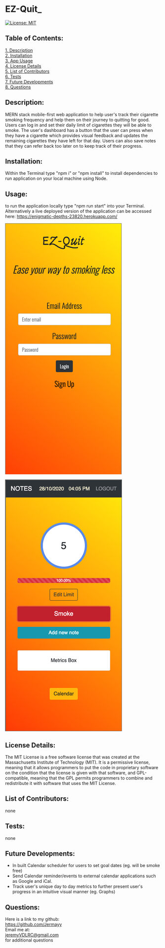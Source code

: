 # EZ-Quit_
[![License: MIT](https://img.shields.io/badge/License-MIT-yellow.svg)](https://opensource.org/licenses/MIT)  
 ## Table of Contents:  
[1. Description](#Description)  
[2. Installation](#Installation)  
[3. App Usage](#Usage)  
[4. License Details](#License-Details)  
[5. List of Contributors](#List-of-Contributors)  
[6. Tests](#Tests)  
[7. Future Developments](#Future-Developments)  
[8. Questions](#Questions)  

## Description:
MERN stack mobile-first web application to help user's track their cigarette smoking frequency and help them on their journey to quitting for good. Users can log in and set their daily limit of cigarettes they will be able to smoke. The user's dashboard has a button that the user can press when they have a cigarette which provides visual feedback and updates the remaining cigarettes they have left for that day. Users can also save notes that they can refer back too later on to keep track of their progress.

## Installation:
Within the Terminal type "npm i" or "npm install" to install dependencies to run application on your local machine using Node.

## Usage:
to run the application locally type "npm run start" into your Terminal. Alternatively a live deployed version of the application can be accessed here:  https://enigmatic-depths-23820.herokuapp.com/

![](/screenshots/1.png)

![](/screenshots/2.png)


## License Details:  
  
 The MIT License is a free software license that was created at the Massachusetts Institute of Technology (MIT). It is a permissive license, meaning that it allows programmers to put the code in proprietary software on the condition that the license is given with that software, and GPL-compatible, meaning that the GPL permits programmers to combine and redistribute it with software that uses the MIT License.  
 
## List of Contributors: 
none
 
## Tests: 
none


## Future Developments:
* In built Calendar scheduler for users to set goal dates (eg. will be smoke free)
* Send Calendar reminder/events to external calendar applications such as Google and iCal.
* Track user's unique day to day metrics to further present user's progress in an intuitive visual manner (eg. Graphs)


## Questions:
 Here is a link to my github:  
https://github.com/Jermayy  
 Email me at:  
jeremyVDLRC@gmail.com  
for additional questions 




